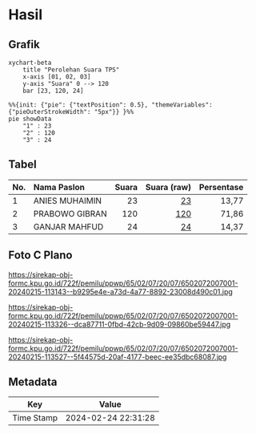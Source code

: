 # Hasil

## Grafik

```mermaid
xychart-beta
    title "Perolehan Suara TPS"
    x-axis [01, 02, 03]
    y-axis "Suara" 0 --> 120
    bar [23, 120, 24]
```

```mermaid
%%{init: {"pie": {"textPosition": 0.5}, "themeVariables": {"pieOuterStrokeWidth": "5px"}} }%%
pie showData
    "1" : 23
    "2" : 120
    "3" : 24
```

## Tabel

| No. | Nama Paslon    | Suara | Suara (raw) | Persentase |
|:--- |:-------------- | -----:| -----------:| ----------:|
| 1   | ANIES MUHAIMIN | 23    | [23][p-1]   | 13,77      |
| 2   | PRABOWO GIBRAN | 120   | [120][p-2]  | 71,86      |
| 3   | GANJAR MAHFUD  | 24    | [24][p-3]   | 14,37      |


[p-1]: https://github.com/gigit-pemilu/pemilu-2024-65-kalimantan-utara/blob/main/pilpres/hitung-suara/sub/65-kalimantan-utara/sub/02-malinau/sub/07-malinau-utara/sub/2007-respen-tubu/sub/001-tps/sub/paslon-1.txt
[p-2]: https://github.com/gigit-pemilu/pemilu-2024-65-kalimantan-utara/blob/main/pilpres/hitung-suara/sub/65-kalimantan-utara/sub/02-malinau/sub/07-malinau-utara/sub/2007-respen-tubu/sub/001-tps/sub/paslon-2.txt
[p-3]: https://github.com/gigit-pemilu/pemilu-2024-65-kalimantan-utara/blob/main/pilpres/hitung-suara/sub/65-kalimantan-utara/sub/02-malinau/sub/07-malinau-utara/sub/2007-respen-tubu/sub/001-tps/sub/paslon-3.txt

## Foto C Plano

https://sirekap-obj-formc.kpu.go.id/722f/pemilu/ppwp/65/02/07/20/07/6502072007001-20240215-113143--b9295e4e-a73d-4a77-8892-23008d490c01.jpg

https://sirekap-obj-formc.kpu.go.id/722f/pemilu/ppwp/65/02/07/20/07/6502072007001-20240215-113326--dca87711-0fbd-42cb-9d09-09860be59447.jpg

https://sirekap-obj-formc.kpu.go.id/722f/pemilu/ppwp/65/02/07/20/07/6502072007001-20240215-113527--5f44575d-20af-4177-beec-ee35dbc68087.jpg


## Metadata

| Key        | Value               |
| ---------- | ------------------- |
| Time Stamp | 2024-02-24 22:31:28 |



